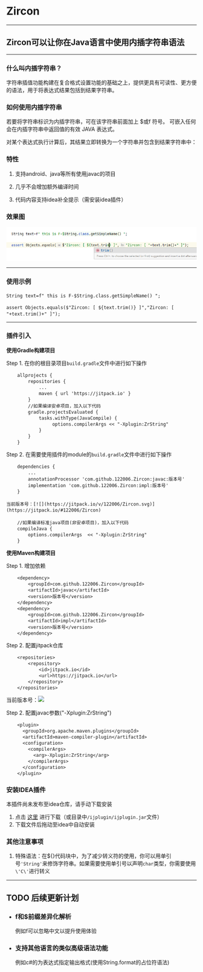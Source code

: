 # Zircon 

-----------------

## Zircon可以让你在Java语言中使用内插字符串语法

----------------  

###    什么叫内插字符串？  

字符串插值功能构建在复合格式设置功能的基础之上，提供更具有可读性、更方便的语法，用于将表达式结果包括到结果字符串。


### 如何使用内插字符串

若要将字符串标识为内插字符串，可在该字符串前面加上 $或f 符号。 可嵌入任何会在内插字符串中返回值的有效 JAVA 表达式。

对某个表达式执行计算后，其结果立即转换为一个字符串并包含到结果字符串中：

###    特性  

1. 支持android、java等所有使用javac的项目
    
2. 几乎不会增加额外编译时间
    
3. 代码内容支持idea补全提示（需安装idea插件） 

###    效果图

 ![example](others/zircon_show.png)


----------------  
### 使用示例


`String text=f" this is F-$String.class.getSimpleName() ";`

`assert Objects.equals($"Zircon: [ ${text.trim()} ]","Zircon: [ "+text.trim()+" ]");`

----------------  

### 插件引入

**使用Gradle构建项目**

Step 1. 在你的根目录项目`build.gradle`文件中进行如下操作

	    allprojects {
		    repositories {
		    	...
		    	maven { url 'https://jitpack.io' }
		    }
		    //如果编译安卓项目，加入以下代码
		    gradle.projectsEvaluated {
                tasks.withType(JavaCompile) {
                     options.compilerArgs << "-Xplugin:ZrString"
                }
            }
	    }

Step 2. 在需要使用插件的module的`build.gradle`文件中进行如下操作

	    dependencies {
	        ...
	        annotationProcessor 'com.github.122006.Zircon:javac:版本号'
            implementation 'com.github.122006.Zircon:impl:版本号'
	    }

    当前版本号：[![](https://jitpack.io/v/122006/Zircon.svg)](https://jitpack.io/#122006/Zircon)
	    
	    //如果编译标准java项目(非安卓项目)，加入以下代码
	    compileJava {
            options.compilerArgs  << "-Xplugin:ZrString"
        }
        
**使用Maven构建项目**
    
Step 1. 增加依赖

	    <dependency>
            <groupId>com.github.122006.Zircon</groupId>
            <artifactId>javac</artifactId>
            <version>版本号</version>
        </dependency>
        <dependency>
            <groupId>com.github.122006.Zircon</groupId>
            <artifactId>impl</artifactId>
            <version>版本号</version>
        </dependency>
        
Step 2. 配置jitpack仓库

	    <repositories>
        	<repository>
        	    <id>jitpack.io</id>
        	    <url>https://jitpack.io</url>
        	</repository>
        </repositories>
当前版本号：[![](https://jitpack.io/v/122006/Zircon.svg)](https://jitpack.io/#122006/Zircon)
	    
Step 2. 配置javac参数("-Xplugin:ZrString")
    
    
        <plugin>
          <groupId>org.apache.maven.plugins</groupId>
          <artifactId>maven-compiler-plugin</artifactId>
          <configuration>
            <compilerArgs>
              <arg>-Xplugin:ZrString</arg>
            </compilerArgs>
          </configuration>
        </plugin>
        
### 安装IDEA插件

  本插件尚未发布至idea仓库，请手动下载安装

1. 点击 [这里](ijplugin/ijplugin.jar) 进行下载（或目录中`/ijplugin/ijplugin.jar`文件）
2. 下载文件后拖动至idea中自动安装
   

### 其他注意事项

1. 特殊语法：在${}代码块中，为了减少转义符的使用，你可以用单引号`'String'`来修饰字符串。如果需要使用单引号以声明`char`类型，你需要使用`\'C\'`进行转义

--------------

## TODO 后续更新计划

* ### f和$前缀差异化解析

    例如f可以忽略中文以提升使用体验
    
* ### 支持其他语言的类似高级语法功能

    例如c#的为表达式指定输出格式(使用String.format的占位符语法)